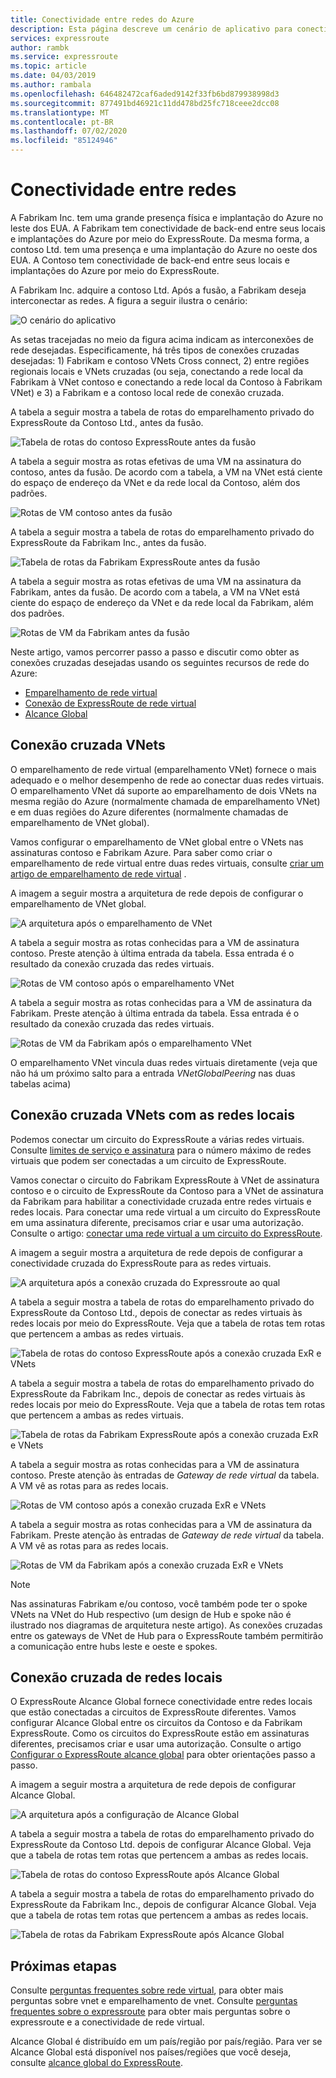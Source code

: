 ```yaml
---
title: Conectividade entre redes do Azure
description: Esta página descreve um cenário de aplicativo para conectividade entre redes e solução com base em recursos de rede do Azure.
services: expressroute
author: rambk
ms.service: expressroute
ms.topic: article
ms.date: 04/03/2019
ms.author: rambala
ms.openlocfilehash: 646482472caf6aded9142f33fb6bd879938998d3
ms.sourcegitcommit: 877491bd46921c11dd478bd25fc718ceee2dcc08
ms.translationtype: MT
ms.contentlocale: pt-BR
ms.lasthandoff: 07/02/2020
ms.locfileid: "85124946"
---
```

# <a name="cross-network-connectivity"></a>Conectividade entre redes

A Fabrikam Inc. tem uma grande presença física e implantação do Azure no leste dos EUA. A Fabrikam tem conectividade de back-end entre seus locais e implantações do Azure por meio do ExpressRoute. Da mesma forma, a contoso Ltd. tem uma presença e uma implantação do Azure no oeste dos EUA. A Contoso tem conectividade de back-end entre seus locais e implantações do Azure por meio do ExpressRoute.  

A Fabrikam Inc. adquire a contoso Ltd. Após a fusão, a Fabrikam deseja interconectar as redes. A figura a seguir ilustra o cenário:

![O cenário do aplicativo](./media/cross-network-connectivity/premergerscenario.png)

As setas tracejadas no meio da figura acima indicam as interconexões de rede desejadas. Especificamente, há três tipos de conexões cruzadas desejadas: 1) Fabrikam e contoso VNets Cross connect, 2) entre regiões regionais locais e VNets cruzadas (ou seja, conectando a rede local da Fabrikam à VNet contoso e conectando a rede local da Contoso à Fabrikam VNet) e 3) a Fabrikam e a contoso local rede de conexão cruzada. 

A tabela a seguir mostra a tabela de rotas do emparelhamento privado do ExpressRoute da Contoso Ltd., antes da fusão.

![Tabela de rotas do contoso ExpressRoute antes da fusão](./media/cross-network-connectivity/contosoexr-rt-premerger.png)

A tabela a seguir mostra as rotas efetivas de uma VM na assinatura do contoso, antes da fusão. De acordo com a tabela, a VM na VNet está ciente do espaço de endereço da VNet e da rede local da Contoso, além dos padrões.

![Rotas de VM contoso antes da fusão](./media/cross-network-connectivity/contosovm-routes-premerger.png)

A tabela a seguir mostra a tabela de rotas do emparelhamento privado do ExpressRoute da Fabrikam Inc., antes da fusão.

![Tabela de rotas da Fabrikam ExpressRoute antes da fusão](./media/cross-network-connectivity/fabrikamexr-rt-premerger.png)

A tabela a seguir mostra as rotas efetivas de uma VM na assinatura da Fabrikam, antes da fusão. De acordo com a tabela, a VM na VNet está ciente do espaço de endereço da VNet e da rede local da Fabrikam, além dos padrões.

![Rotas de VM da Fabrikam antes da fusão](./media/cross-network-connectivity/fabrikamvm-routes-premerger.png)

Neste artigo, vamos percorrer passo a passo e discutir como obter as conexões cruzadas desejadas usando os seguintes recursos de rede do Azure:

* [Emparelhamento de rede virtual][Virtual network peering] 
* [Conexão de ExpressRoute de rede virtual][connection]
* [Alcance Global][Global Reach] 

## <a name="cross-connecting-vnets"></a>Conexão cruzada VNets

O emparelhamento de rede virtual (emparelhamento VNet) fornece o mais adequado e o melhor desempenho de rede ao conectar duas redes virtuais. O emparelhamento VNet dá suporte ao emparelhamento de dois VNets na mesma região do Azure (normalmente chamada de emparelhamento VNet) e em duas regiões do Azure diferentes (normalmente chamadas de emparelhamento de VNet global). 

Vamos configurar o emparelhamento de VNet global entre o VNets nas assinaturas contoso e Fabrikam Azure. Para saber como criar o emparelhamento de rede virtual entre duas redes virtuais, consulte [criar um artigo de emparelhamento de rede virtual][Configure VNet peering] .

A imagem a seguir mostra a arquitetura de rede depois de configurar o emparelhamento de VNet global.

![A arquitetura após o emparelhamento de VNet](./media/cross-network-connectivity/vnet-peering.png )

A tabela a seguir mostra as rotas conhecidas para a VM de assinatura contoso. Preste atenção à última entrada da tabela. Essa entrada é o resultado da conexão cruzada das redes virtuais.

![Rotas de VM contoso após o emparelhamento VNet](./media/cross-network-connectivity/contosovm-routes-peering.png)

A tabela a seguir mostra as rotas conhecidas para a VM de assinatura da Fabrikam. Preste atenção à última entrada da tabela. Essa entrada é o resultado da conexão cruzada das redes virtuais.

![Rotas de VM da Fabrikam após o emparelhamento VNet](./media/cross-network-connectivity/fabrikamvm-routes-peering.png)

O emparelhamento VNet vincula duas redes virtuais diretamente (veja que não há um próximo salto para a entrada *VNetGlobalPeering* nas duas tabelas acima)

## <a name="cross-connecting-vnets-to-the-on-premises-networks"></a>Conexão cruzada VNets com as redes locais

Podemos conectar um circuito do ExpressRoute a várias redes virtuais. Consulte [limites de serviço e assinatura][Subscription limits] para o número máximo de redes virtuais que podem ser conectadas a um circuito de ExpressRoute. 

Vamos conectar o circuito do Fabrikam ExpressRoute à VNet de assinatura contoso e o circuito de ExpressRoute da Contoso para a VNet de assinatura da Fabrikam para habilitar a conectividade cruzada entre redes virtuais e redes locais. Para conectar uma rede virtual a um circuito do ExpressRoute em uma assinatura diferente, precisamos criar e usar uma autorização.  Consulte o artigo: [conectar uma rede virtual a um circuito do ExpressRoute][Connect-ER-VNet].

A imagem a seguir mostra a arquitetura de rede depois de configurar a conectividade cruzada do ExpressRoute para as redes virtuais.

![A arquitetura após a conexão cruzada do Expressroute ao qual](./media/cross-network-connectivity/exr-x-connect.png)

A tabela a seguir mostra a tabela de rotas do emparelhamento privado do ExpressRoute da Contoso Ltd., depois de conectar as redes virtuais às redes locais por meio do ExpressRoute. Veja que a tabela de rotas tem rotas que pertencem a ambas as redes virtuais.

![Tabela de rotas do contoso ExpressRoute após a conexão cruzada ExR e VNets](./media/cross-network-connectivity/contosoexr-rt-xconnect.png)

A tabela a seguir mostra a tabela de rotas do emparelhamento privado do ExpressRoute da Fabrikam Inc., depois de conectar as redes virtuais às redes locais por meio do ExpressRoute. Veja que a tabela de rotas tem rotas que pertencem a ambas as redes virtuais.

![Tabela de rotas da Fabrikam ExpressRoute após a conexão cruzada ExR e VNets](./media/cross-network-connectivity/fabrikamexr-rt-xconnect.png)

A tabela a seguir mostra as rotas conhecidas para a VM de assinatura contoso. Preste atenção às entradas de *Gateway de rede virtual* da tabela. A VM vê as rotas para as redes locais.

![Rotas de VM contoso após a conexão cruzada ExR e VNets](./media/cross-network-connectivity/contosovm-routes-xconnect.png)

A tabela a seguir mostra as rotas conhecidas para a VM de assinatura da Fabrikam. Preste atenção às entradas de *Gateway de rede virtual* da tabela. A VM vê as rotas para as redes locais.

![Rotas de VM da Fabrikam após a conexão cruzada ExR e VNets](./media/cross-network-connectivity/fabrikamvm-routes-xconnect.png)

>[!NOTE]
>Nas assinaturas Fabrikam e/ou contoso, você também pode ter o spoke VNets na VNet do Hub respectivo (um design de Hub e spoke não é ilustrado nos diagramas de arquitetura neste artigo). As conexões cruzadas entre os gateways de VNet de Hub para o ExpressRoute também permitirão a comunicação entre hubs leste e oeste e spokes.
>

## <a name="cross-connecting-on-premises-networks"></a>Conexão cruzada de redes locais

O ExpressRoute Alcance Global fornece conectividade entre redes locais que estão conectadas a circuitos de ExpressRoute diferentes. Vamos configurar Alcance Global entre os circuitos da Contoso e da Fabrikam ExpressRoute. Como os circuitos do ExpressRoute estão em assinaturas diferentes, precisamos criar e usar uma autorização. Consulte o artigo [Configurar o ExpressRoute alcance global][Configure Global Reach] para obter orientações passo a passo.

A imagem a seguir mostra a arquitetura de rede depois de configurar Alcance Global.

![A arquitetura após a configuração de Alcance Global](./media/cross-network-connectivity/globalreach.png)

A tabela a seguir mostra a tabela de rotas do emparelhamento privado do ExpressRoute da Contoso Ltd. depois de configurar Alcance Global. Veja que a tabela de rotas tem rotas que pertencem a ambas as redes locais. 

![Tabela de rotas do contoso ExpressRoute após Alcance Global](./media/cross-network-connectivity/contosoexr-rt-gr.png)

A tabela a seguir mostra a tabela de rotas do emparelhamento privado do ExpressRoute da Fabrikam Inc., depois de configurar Alcance Global. Veja que a tabela de rotas tem rotas que pertencem a ambas as redes locais.

![Tabela de rotas da Fabrikam ExpressRoute após Alcance Global]( ./media/cross-network-connectivity/fabrikamexr-rt-gr.png )

## <a name="next-steps"></a>Próximas etapas

Consulte [perguntas frequentes sobre rede virtual][VNet-FAQ], para obter mais perguntas sobre vnet e emparelhamento de vnet. Consulte [perguntas frequentes sobre o expressroute][ER-FAQ] para obter mais perguntas sobre o expressroute e a conectividade de rede virtual.

Alcance Global é distribuído em um país/região por país/região. Para ver se Alcance Global está disponível nos países/regiões que você deseja, consulte [alcance global do ExpressRoute][Global Reach].

<!--Link References-->
[Virtual network peering]: https://docs.microsoft.com/azure/virtual-network/virtual-network-peering-overview
[connection]: https://docs.microsoft.com/azure/expressroute/expressroute-howto-linkvnet-portal-resource-manager
[Global Reach]: https://docs.microsoft.com/azure/expressroute/expressroute-global-reach
[Configure VNet peering]: https://docs.microsoft.com/azure/virtual-network/create-peering-different-subscriptions
[Configure Global Reach]: https://docs.microsoft.com/azure/expressroute/expressroute-howto-set-global-reach
[Subscription limits]: https://docs.microsoft.com/azure/azure-resource-manager/management/azure-subscription-service-limits#networking-limits
[Connect-ER-VNet]: https://docs.microsoft.com/azure/expressroute/expressroute-howto-linkvnet-portal-resource-manager
[ER-FAQ]: https://docs.microsoft.com/azure/expressroute/expressroute-faqs
[VNet-FAQ]: https://docs.microsoft.com/azure/virtual-network/virtual-networks-faq